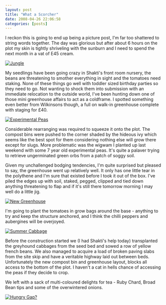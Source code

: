 ```yaml
---
layout: post
title: "What a Scorcher"
date: 2008-04-26 22:06:58
categories: [posts]
---
```


I reckon this is going to end up being a picture post, I'm far too shattered to string words together. The day was glorious but after about 6 hours on the plot my skin is tightly shriveling with the sunburn and I need to spend the next month in a vat of E45 cream.

[![Jungle](https://farm4.static.flickr.com/3251/2441059995_d5cd5c5926_m.jpg)](https://www.flickr.com/photos/warriorwomen/2441059995/)

My seedlings have been going crazy in Shakti's front room nursery, the beans are threatening to smother everything in sight and the tomatoes need staking. None of these things go well with toddler sized birthday parties so they need to go. Not wanting to shock them into submission with an immediate relocation to the outside world, I've been hunting down one of those mini greenhouse affairs to act as a coldframe. I spotted something even better from Wilkinsons though, a full on walk-in greenhouse complete with staging for £40.

[![Experimental Peas](https://farm3.static.flickr.com/2049/2427671033_2a7d5143cf_m.jpg)](https://www.flickr.com/photos/warriorwomen/2427671033/)

Considerable rearranging was required to squeeze it onto the plot. The compost bins were pushed to the corner shaded by the hideous ivy which seems like the best spot for them considering nothing else will grow there except for slugs. More problematic was the wigwam I planted up last weekend with some 7 year old experimental peas. It's quite a palaver trying to retrieve ungerminated green orbs from a patch of soggy soil.

Given my unchallenged bodging tendencies, I'm quite surprised but pleased to say, the greenhouse went up relatively well. It only has one little tear in the polythene and I'm sure that existed before I took it out of the box. I've piled the edges up with soil, staked, pegged, clipped and tied down anything threatening to flap and if it's still there tomorrow morning I may well do a little jig.

[![New Greenhouse](https://farm4.static.flickr.com/3197/2442959859_f55afa0e73.jpg)](https://www.flickr.com/photos/warriorwomen/2442959859/)

I'm going to plant the tomatoes in grow bags around the base - anything to try and keep the structure anchored, and I think the chilli peppers and aubergines will be overjoyed.

[![Summer Cabbage](https://farm3.static.flickr.com/2255/2443785410_0fdae10080_m.jpg)](https://www.flickr.com/photos/warriorwomen/2443785410/)

Before the construction started we (I had Shakti's help today) transplanted the greyhound cabbages from the seed bed and sowed a row of yellow french beans. We also managed to acquire a load of broken paving slabs from the site skip and have a veritable highway laid out between beds. Unfortunately the new compost bin and greenhouse layout, blocks all access to the bottom of the plot. I haven't a cat in hells chance of accessing the peas if they decide to crop.

We left with a sack of multi-coloured delights for tea - Ruby Chard, Broad Bean tips and some of the overwintered onions.

[![Hungry Gap?](https://farm3.static.flickr.com/2410/2442954685_e783503210.jpg)](https://www.flickr.com/photos/warriorwomen/2442954685/)
